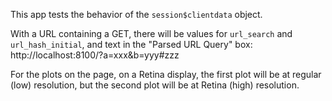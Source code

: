 This app tests the behavior of the `session$clientdata` object. 

With a URL containing a GET, there will be values for `url_search` and `url_hash_initial`, and text in the "Parsed URL Query" box: http://localhost:8100/?a=xxx&b=yyy#zzz

For the plots on the page, on a Retina display, the first plot will be at regular (low) resolution, but the second plot will be at Retina (high) resolution.
